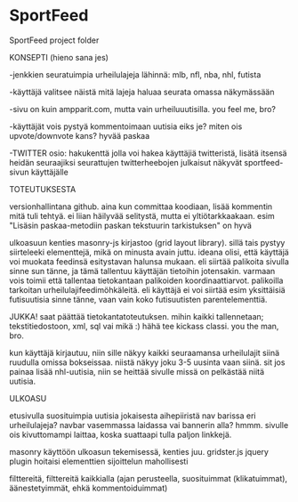 SportFeed
=========

SportFeed project folder

KONSEPTI (hieno sana jes)

-jenkkien seuratuimpia urheilulajeja lähinnä: mlb, nfl, nba, nhl, futista

-käyttäjä valitsee näistä mitä lajeja haluaa seurata omassa näkymässään

-sivu on kuin ampparit.com, mutta vain urheiluuutisilla. you feel me, bro?

-käyttäjät vois pystyä kommentoimaan uutisia eiks je? miten ois upvote/downvote kans? hyvää paskaa

-TWITTER osio:
  hakukenttä jolla voi hakea käyttäjiä twitteristä, lisätä itsensä heidän seuraajiksi
	seurattujen twitterheebojen julkaisut näkyvät sportfeed-sivun käyttäjälle


TOTEUTUKSESTA 

versionhallintana github. aina kun committaa koodiaan, lisää kommentin mitä tuli tehtyä. ei liian häilyvää
selitystä, mutta ei yltiötarkkaakaan. esim "Lisäsin paskaa-metodiin paskan tekstuurin tarkistuksen" on hyvä

ulkoasuun kenties masonry-js kirjastoo (grid layout library). sillä tais pystyy siirteleeki elementtejä,
mikä on minusta avain juttu. ideana olisi, että käyttäjä voi muokata feedinsä esitystavan halunsa mukaan. 
eli siirtää palikoita sivulla sinne sun tänne, ja tämä tallentuu käyttäjän tietoihin jotensakin. varmaan vois toimii
että tallentaa tietokantaan palikoiden koordinaattiarvot. palikoilla tarkoitan urheilulajifeedimöhkäleitä. 
eli käyttäjä ei voi siirtää esim yksittäisiä futisuutisia sinne tänne, vaan vain koko futisuutisten parentelementtiä.

JUKKA! saat päättää tietokantatoteutuksen. mihin kaikki tallennetaan; tekstitiedostoon, xml, sql vai mikä :) hähä
tee kickass classi. you the man, bro.

kun käyttäjä kirjautuu, niin sille näkyy kaikki seuraamansa urheilulajit siinä ruudulla omissa bokseissaa. 
niistä näkyy joku 3-5 uusinta vaan siinä. sit jos painaa lisää nhl-uutisia, niin se heittää sivulle missä 
on pelkästää niitä uutisia.


ULKOASU

etusivulla suosituimpia uutisia jokaisesta aihepiiristä
nav barissa eri urheilulajeja? navbar vasemmassa laidassa vai bannerin alla? hmmm. sivulle ois kivuttomampi laittaa,
koska suattaapi tulla paljon linkkejä. 

masonry käyttöön ulkoasun tekemisessä, kenties juu. 
gridster.js jquery plugin hoitaisi elementtien sijoittelun mahollisesti

filttereitä, filttereitä kaikkialla (ajan perusteella, suosituimmat (klikatuimmat), äänestetyimmät, 
ehkä kommentoiduimmat)
